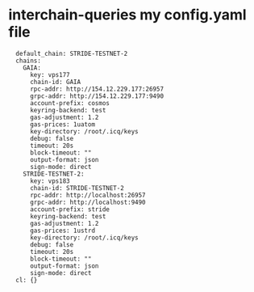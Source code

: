 # interchain-queries my config.yaml file
      default_chain: STRIDE-TESTNET-2
      chains:
        GAIA:
          key: vps177
          chain-id: GAIA
          rpc-addr: http://154.12.229.177:26957
          grpc-addr: http://154.12.229.177:9490
          account-prefix: cosmos
          keyring-backend: test
          gas-adjustment: 1.2
          gas-prices: 1uatom
          key-directory: /root/.icq/keys
          debug: false
          timeout: 20s
          block-timeout: ""
          output-format: json
          sign-mode: direct
        STRIDE-TESTNET-2:
          key: vps183
          chain-id: STRIDE-TESTNET-2
          rpc-addr: http://localhost:26957
          grpc-addr: http://localhost:9490
          account-prefix: stride
          keyring-backend: test
          gas-adjustment: 1.2
          gas-prices: 1ustrd
          key-directory: /root/.icq/keys
          debug: false
          timeout: 20s
          block-timeout: ""
          output-format: json
          sign-mode: direct
      cl: {}
